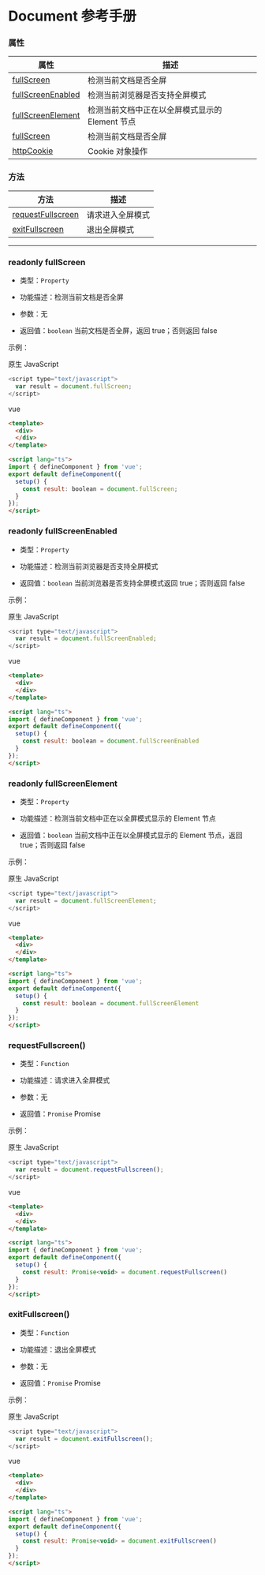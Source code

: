 # Document 参考手册


### 属性

|  属性                                                              | 描述                                       |
|  ----                                                             | ----                                       |
| [fullScreen](document.html#readonly-fullscreen)                   | 检测当前文档是否全屏                          |
| [fullScreenEnabled](document.html#readonly-fullscreenenabled)     | 检测当前浏览器是否支持全屏模式                 |
| [fullScreenElement](document.html#readonly-fullscreenelement)     | 检测当前文档中正在以全屏模式显示的 Element 节点  |
| [fullScreen](document.html#readonly-fullscreen)                   | 检测当前文档是否全屏                          |
| [httpCookie](document.html#readonly-httpcookie)                   | Cookie 对象操作                          |


### 方法

|  方法                                                                | 描述              |
|  ----                                                               | ----             |
| [requestFullscreen](document.html#readonly-fullscreenelement)       | 请求进入全屏模式    |
| [exitFullscreen](document.html#exitfullscreen)                      | 退出全屏模式       |


---


### **readonly fullScreen**
* 类型：`Property`

* 功能描述：检测当前文档是否全屏

* 参数：无

* 返回值：`boolean` 当前文档是否全屏，返回 true；否则返回 false

示例：

原生 JavaScript
```javascript
<script type="text/javascript">
  var result = document.fullScreen;
</script>
```

vue
```html
<template>
  <div>
  </div>
</template>

<script lang="ts">
import { defineComponent } from 'vue';
export default defineComponent({
  setup() {
    const result: boolean = document.fullScreen;
  }
});
</script>
```


### **readonly fullScreenEnabled**
* 类型：`Property`

* 功能描述：检测当前浏览器是否支持全屏模式

* 返回值：`boolean` 当前浏览器是否支持全屏模式返回 true；否则返回 false

示例：

原生 JavaScript
```javascript
<script type="text/javascript">
  var result = document.fullScreenEnabled;
</script>
```

vue
```html
<template>
  <div>
  </div>
</template>

<script lang="ts">
import { defineComponent } from 'vue';
export default defineComponent({
  setup() {
    const result: boolean = document.fullScreenEnabled
  }
});
</script>
```


### **readonly fullScreenElement**
* 类型：`Property`

* 功能描述：检测当前文档中正在以全屏模式显示的 Element 节点

* 返回值：`boolean` 当前文档中正在以全屏模式显示的 Element 节点，返回 true；否则返回 false

示例：

原生 JavaScript
```javascript
<script type="text/javascript">
  var result = document.fullScreenElement;
</script>
```

vue
```html
<template>
  <div>
  </div>
</template>

<script lang="ts">
import { defineComponent } from 'vue';
export default defineComponent({
  setup() {
    const result: boolean = document.fullScreenElement
  }
});
</script>
```


### **requestFullscreen()**
* 类型：`Function`

* 功能描述：请求进入全屏模式

* 参数：无

* 返回值：`Promise` Promise

示例：

原生 JavaScript
```javascript
<script type="text/javascript">
  var result = document.requestFullscreen();
</script>
```

vue
```html
<template>
  <div>
  </div>
</template>

<script lang="ts">
import { defineComponent } from 'vue';
export default defineComponent({
  setup() {
    const result: Promise<void> = document.requestFullscreen()
  }
});
</script>
```


### **exitFullscreen()**
* 类型：`Function`

* 功能描述：退出全屏模式

* 参数：无

* 返回值：`Promise` Promise

示例：

原生 JavaScript
```javascript
<script type="text/javascript">
  var result = document.exitFullscreen();
</script>
```

vue
```html
<template>
  <div>
  </div>
</template>

<script lang="ts">
import { defineComponent } from 'vue';
export default defineComponent({
  setup() {
    const result: Promise<void> = document.exitFullscreen()
  }
});
</script>
```